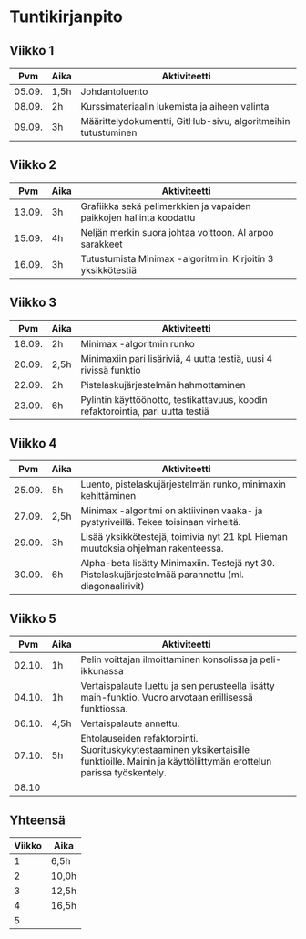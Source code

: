 # Tuntikirjanpito

## Viikko 1

 Pvm   | Aika | Aktiviteetti |
-------|------|--------------|
05.09. | 1,5h | Johdantoluento |
08.09. |  2h  | Kurssimateriaalin lukemista ja aiheen valinta |
09.09. |  3h  | Määrittelydokumentti, GitHub-sivu, algoritmeihin tutustuminen |

## Viikko 2

 Pvm   | Aika | Aktiviteetti |
-------|------|--------------|
13.09. |  3h  | Grafiikka sekä pelimerkkien ja vapaiden paikkojen hallinta koodattu |
15.09. |  4h  | Neljän merkin suora johtaa voittoon. AI arpoo sarakkeet |
16.09. |  3h  | Tutustumista Minimax -algoritmiin. Kirjoitin 3 yksikkötestiä |

## Viikko 3

 Pvm   | Aika | Aktiviteetti |
-------|------|--------------|
18.09. |  2h  | Minimax -algoritmin runko |
20.09. | 2,5h | Minimaxiin pari lisäriviä, 4 uutta testiä, uusi 4 rivissä funktio |
22.09. |  2h  | Pistelaskujärjestelmän hahmottaminen |
23.09. |  6h  | Pylintin käyttöönotto, testikattavuus, koodin refaktorointia, pari uutta testiä |

## Viikko 4

 Pvm   | Aika | Aktiviteetti |
-------|------|--------------|
25.09. |  5h  | Luento, pistelaskujärjestelmän runko, minimaxin kehittäminen |
27.09. | 2,5h | Minimax -algoritmi on aktiivinen vaaka- ja pystyriveillä. Tekee toisinaan virheitä. |
29.09. |  3h  | Lisää yksikkötestejä, toimivia nyt 21 kpl. Hieman muutoksia ohjelman rakenteessa. |
30.09. |  6h  | Alpha-beta lisätty Minimaxiin. Testejä nyt 30. Pistelaskujärjestelmää parannettu (ml. diagonaalirivit) |

## Viikko 5

 Pvm   | Aika | Aktiviteetti |
-------|------|--------------|
02.10. |  1h  | Pelin voittajan ilmoittaminen konsolissa ja peli-ikkunassa |
04.10. |  1h  | Vertaispalaute luettu ja sen perusteella lisätty main-funktio. Vuoro arvotaan erillisessä funktiossa. |
06.10. | 4,5h | Vertaispalaute annettu. |
07.10. |  5h  | Ehtolauseiden refaktorointi. Suorituskykytestaaminen yksikertaisille funktioille. Mainin ja käyttöliittymän erottelun parissa työskentely. |
08.10  |      |  |

## Yhteensä

 Viikko | Aika  |
--------|-------|
    1   |  6,5h |
    2   | 10,0h |
    3   | 12,5h |
    4   | 16,5h |
    5   |       |
